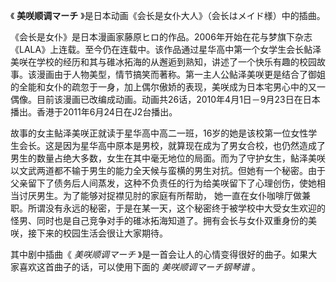 

《 **美咲顺调マーチ** 》是日本动画《会长是女仆大人》（会长はメイド様）中的插曲。

《会长是女仆》是日本漫画家藤原ヒロ的作品。2006年开始在花与梦旗下杂志《LALA》上连载。至今仍在连载中。该作品通过星华高中第一个女学生会长鲇泽美咲在学校的经历和其与碓冰拓海的从邂逅到熟知，讲述了一个快乐有趣的校园故事。该漫画由于人物美型，情节搞笑而著称。第一主人公鲇泽美咲更是结合了御姐的全能和女仆的疏忽于一身，加上偶尔傲娇的表现，美咲成为日本宅男心中的又一偶像。目前该漫画已改编成动画。动画共26话，2010年4月1日－9月23日在日本播出。香港于2011年6月24日在J2台播出。

故事的女主鲇泽美咲正就读于星华高中高二一班，16岁的她是该校第一位女性学生会长。这是因为星华高中原本是男校，就算现在成为了男女合校，也仍然造成了
男生的数量占绝大多数，女生在其中毫无地位的局面。而为了守护女生，鲇泽美咲以文武两道都不输于男生的能力全天候与蛮横的男生对抗。但她有一个秘密。由于
父亲留下了债务后人间蒸发，这种不负责任的行为给美咲留下了心理创伤，使她相当讨厌男生。为了能够对捉襟见肘的家庭有所帮助，
她一直在女仆咖啡厅做兼职。所谓没有永远的秘密，于是在某一天，这个秘密终于被学校中大受女生欢迎的怪男、同时也是自己竞争对手的碓冰拓海知道了。拥有会长与女仆双重身份的美咲，接下来的校园生活会很让大家期待。

其中剧中插曲《 _美咲顺调マーチ_ 》是一首会让人的心情变得很好的曲子。如果大家喜欢这首曲子的话，可以使用下面的 _美咲顺调マーチ钢琴谱_ 。

